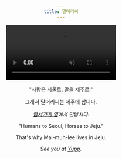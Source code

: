 ```yaml
---
title: 말머리씨
---
```

<style>
  body {
    text-align: center;
  }
</style>

<div class="video-container">
  <video autoplay loop muted>
    <source src="/videos/animation.mp4" type="video/mp4">
    Your browser does not support the video tag.
  </video>
</div>

"사람은 서울로, 말을 제주로."

그래서 말머리씨는 제주에 삽니다.

*[엽서가게 엽](https://www.instagram.com/yupp_jeju/)에서 만납시다.*

"Humans to Seoul, Horses to Jeju."

That's why Mal-muh-lee lives in Jeju.

*See you at [Yupp](https://www.instagram.com/yupp_jeju/).*